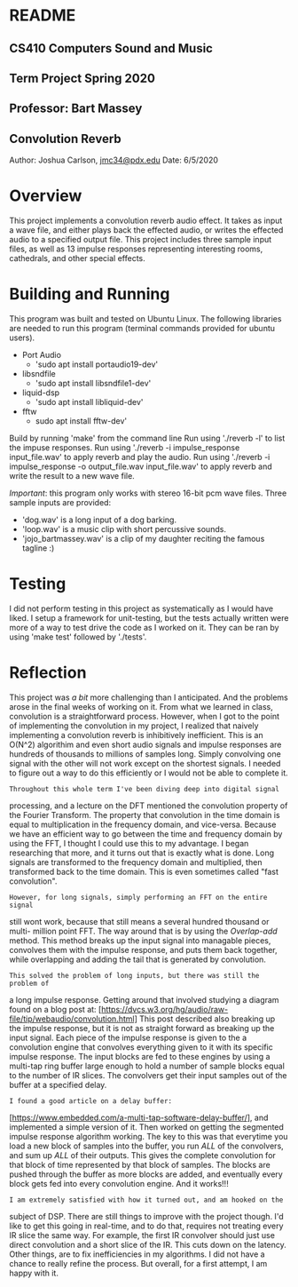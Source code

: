 # README
## CS410 Computers Sound and Music
## Term Project Spring 2020
## Professor: Bart Massey
## Convolution Reverb
Author: Joshua Carlson, jmc34@pdx.edu
Date: 6/5/2020

# Overview
This project implements a convolution reverb audio effect. It takes as input a
wave file, and either plays back the effected audio, or writes the effected
audio to a specified output file. This project includes three sample input
files, as well as 13 impulse responses representing interesting rooms,
cathedrals, and other special effects.

# Building and Running
This program was built and tested on Ubuntu Linux.
The following libraries are needed to run this program (terminal commands
provided for ubuntu users).
* Port Audio
  * 'sudo apt install portaudio19-dev'
* libsndfile
  * 'sudo apt install libsndfile1-dev'
* liquid-dsp
  * 'sudo apt install libliquid-dev'
* fftw
  * sudo apt install fftw-dev'

Build by running 'make' from the command line
Run using './reverb -l' to list the impuse responses.
Run using './reverb -i impulse_response input_file.wav' to apply reverb and
play the audio.
Run using './reverb -i impulse_response -o output_file.wav input_file.wav' to
apply reverb and write the result to a new wave file.

*Important*: this program only works with stereo 16-bit pcm wave files. Three
sample inputs are provided:

* 'dog.wav' is a long input of a dog barking.
* 'loop.wav' is a music clip with short percussive sounds.
* 'jojo_bartmassey.wav' is a clip of my daughter reciting the famous tagline :)

# Testing
I did not perform testing in this project as systematically as I would have
liked. I setup a framework for unit-testing, but the tests actually written
were more of a way to test drive the code as I worked on it. They can be ran
by using 'make test' followed by './tests'.

# Reflection
This project was *a bit* more challenging than I anticipated. And the problems
arose in the final weeks of working on it. From what we learned in class,
convolution is a straightforward process. However, when I got to the point of
implementing the convolution in my project, I realized that naively implementing
a convolution reverb is inhibitively inefficient. This is an O(N^2) algorithim
and even short audio signals and impulse responses are hundreds of thousands to
millions of samples long. Simply convolving one signal with the other will not
work except on the shortest signals. I needed to figure out a way to do this
efficiently or I would not be able to complete it.

    Throughout this whole term I've been diving deep into digital signal
processing, and a lecture on the DFT mentioned the convolution property of the
Fourier Transform. The property that convolution in the time domain is equal to
multiplication in the frequency domain, and vice-versa. Because we have an
efficient way to go between the time and frequency domain by using the FFT,
I thought I could use this to my advantage. I began researching that more, and
it turns out that is exactly what is done. Long signals are transformed to the
frequency domain and multiplied, then transformed back to the time domain. This
is even sometimes called "fast convolution".

    However, for long signals, simply performing an FFT on the entire signal
still wont work, because that still means a several hundred thousand or multi-
million point FFT. The way around that is by using the *Overlap-add* method.
This method breaks up the input signal into managable pieces, convolves them
with the impulse response, and puts them back together, while overlapping and
adding the tail that is generated by convolution.

    This solved the problem of long inputs, but there was still the problem of
a long impulse response. Getting around that involved studying a diagram found
on a blog post at:
[https://dvcs.w3.org/hg/audio/raw-file/tip/webaudio/convolution.html]
This post described also breaking up the impulse response, but it is not as
straight forward as breaking up the input signal. Each piece of the impulse
response is given to the a convolution engine that convolves everything given to
it with its specific impulse response. The input blocks are fed to these
engines by using a multi-tap ring buffer large enough to hold a number of
sample blocks equal to the number of IR slices. The convolvers get their input
samples out of the buffer at a specified delay.

    I found a good article on a delay buffer:
[https://www.embedded.com/a-multi-tap-software-delay-buffer/], and implemented
a simple version of it. Then worked on getting the segmented impulse response
algorithm working. The key to this was that everytime you load a new block of
samples into the buffer, you run *ALL* of the convolvers, and sum up *ALL* of
their outputs. This gives the complete convolution for that block of time
represented by that block of samples. The blocks are pushed through the
buffer as more blocks are added, and eventually every block gets fed into every
convolution engine. And it works!!!

    I am extremely satisfied with how it turned out, and am hooked on the
subject of DSP. There are still things to improve with the project though. I'd
like to get this going in real-time, and to do that, requires not treating every
IR slice the same way. For example, the first IR convolver should just use
direct convolution and a short slice of the IR. This cuts down on the latency.
Other things, are to fix inefficiencies in my algorithms. I did not have a
chance to really refine the process. But overall, for a first attempt, I am
happy with it.

